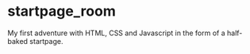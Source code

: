 # startpage_room
My first adventure with HTML, CSS and Javascript in the form of a half-baked startpage.
